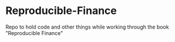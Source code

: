 # Reproducible-Finance
Repo to hold code and other things while working through the book "Reproducible Finance"
